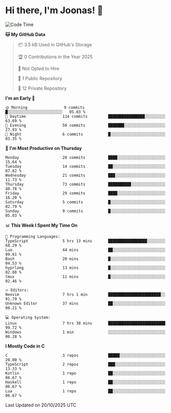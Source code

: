 <!--<a href="https://github.com/anuraghazra/github-readme-stats">
  <img align="center" height=200 src="https://readme-stats-git-main-joonas45s-projects.vercel.app/api?username=Joonas45&hide=stars&show_icons=true&theme=monokai" />
</a>
<a href="">
  <img align="center" width=300 src="https://readme-stats-git-main-joonas45s-projects.vercel.app/api/top-langs?username=Joonas45&theme=monokai&layout=compact" />
</a>-->
<!--
<a href="">
  <img align="center" height=125 width=600 src="https://readme-stats-git-main-joonas45s-projects.vercel.app/api/wakatime?username=Joonas45&theme=monokai&layout=compact" />
</a>
-->

# Hi there, I'm Joonas! :wave:


<!--START_SECTION:waka-->
![Code Time](http://img.shields.io/badge/Code%20Time-285%20hrs%2034%20mins-blue)

**🐱 My GitHub Data** 

> 📦 3.5 kB Used in GitHub's Storage 
 > 
> 🏆 0 Contributions in the Year 2025
 > 
> 🚫 Not Opted to Hire
 > 
> 📜 1 Public Repository 
 > 
> 🔑 12 Private Repository 
 > 
**I'm an Early 🐤** 

```text
🌞 Morning                9 commits           █░░░░░░░░░░░░░░░░░░░░░░░░   05.03 % 
🌆 Daytime                114 commits         ████████████████░░░░░░░░░   63.69 % 
🌃 Evening                50 commits          ███████░░░░░░░░░░░░░░░░░░   27.93 % 
🌙 Night                  6 commits           █░░░░░░░░░░░░░░░░░░░░░░░░   03.35 % 
```
📅 **I'm Most Productive on Thursday** 

```text
Monday                   28 commits          ████░░░░░░░░░░░░░░░░░░░░░   15.64 % 
Tuesday                  14 commits          ██░░░░░░░░░░░░░░░░░░░░░░░   07.82 % 
Wednesday                21 commits          ███░░░░░░░░░░░░░░░░░░░░░░   11.73 % 
Thursday                 73 commits          ██████████░░░░░░░░░░░░░░░   40.78 % 
Friday                   29 commits          ████░░░░░░░░░░░░░░░░░░░░░   16.20 % 
Saturday                 5 commits           █░░░░░░░░░░░░░░░░░░░░░░░░   02.79 % 
Sunday                   9 commits           █░░░░░░░░░░░░░░░░░░░░░░░░   05.03 % 
```


📊 **This Week I Spent My Time On** 

```text
💬 Programming Languages: 
TypeScript               5 hrs 13 mins       █████████████████░░░░░░░░   68.29 % 
Lua                      44 mins             ██░░░░░░░░░░░░░░░░░░░░░░░   09.61 % 
Bash                     20 mins             █░░░░░░░░░░░░░░░░░░░░░░░░   04.53 % 
hyprlang                 13 mins             █░░░░░░░░░░░░░░░░░░░░░░░░   02.88 % 
tmux                     11 mins             █░░░░░░░░░░░░░░░░░░░░░░░░   02.46 % 

🔥 Editors: 
Neovim                   7 hrs 1 min         ███████████████████████░░   91.79 % 
Unknown Editor           37 mins             ██░░░░░░░░░░░░░░░░░░░░░░░   08.21 % 

💻 Operating System: 
Linux                    7 hrs 38 mins       █████████████████████████   99.72 % 
Windows                  1 min               ░░░░░░░░░░░░░░░░░░░░░░░░░   00.28 % 
```

**I Mostly Code in C** 

```text
C                        3 repos             █████░░░░░░░░░░░░░░░░░░░░   20.00 % 
TypeScript               2 repos             ███░░░░░░░░░░░░░░░░░░░░░░   13.33 % 
Kotlin                   1 repo              ██░░░░░░░░░░░░░░░░░░░░░░░   06.67 % 
Haskell                  1 repo              ██░░░░░░░░░░░░░░░░░░░░░░░   06.67 % 
Lua                      1 repo              ██░░░░░░░░░░░░░░░░░░░░░░░   06.67 % 
```




 Last Updated on 20/10/2025 UTC
<!--END_SECTION:waka-->

